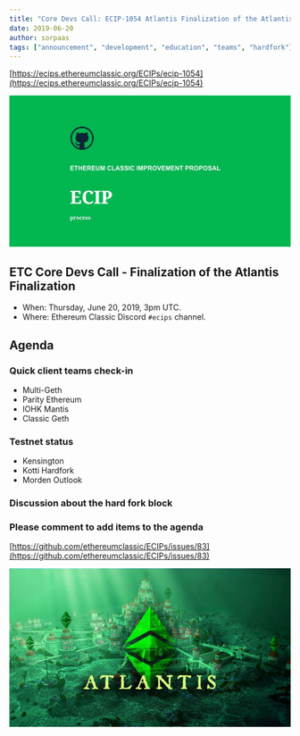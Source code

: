 ```yaml
---
title: "Core Devs Call: ECIP-1054 Atlantis Finalization of the Atlantis Finalization"
date: 2019-06-20
author: sorpaas
tags: ["announcement", "development", "education", "teams", "hardfork"]
---
```


[https://ecips.ethereumclassic.org/ECIPs/ecip-1054](https://ecips.ethereumclassic.org/ECIPs/ecip-1054)

![Final of the Final Call: ECIP-1054 Atlantis Upgrade](./ethereum_classic_ecip_wallpaper.png)

## ETC Core Devs Call - Finalization of the Atlantis Finalization

* When: Thursday, June 20, 2019, 3pm UTC.
* Where: Ethereum Classic Discord `#ecips` channel.

## Agenda

### Quick client teams check-in

* Multi-Geth
* Parity Ethereum
* IOHK Mantis
* Classic Geth

### Testnet status

* Kensington
* Kotti Hardfork
* Morden Outlook

### Discussion about the hard fork block

### Please comment to add items to the agenda

[https://github.com/ethereumclassic/ECIPs/issues/83](https://github.com/ethereumclassic/ECIPs/issues/83)

![Final of the Final Call: ECIP-1054 Atlantis Upgrade](./atlantis-banner.jpg)
